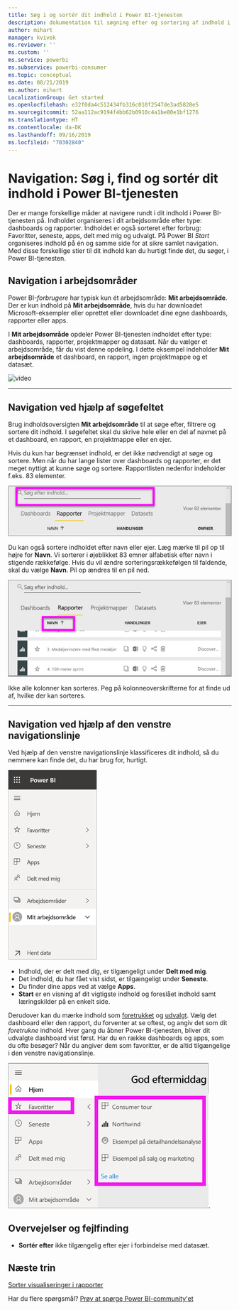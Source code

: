 ```yaml
---
title: Søg i og sortér dit indhold i Power BI-tjenesten
description: dokumentation til søgning efter og sortering af indhold i Power BI Mit arbejdsområde
author: mihart
manager: kvivek
ms.reviewer: ''
ms.custom: ''
ms.service: powerbi
ms.subservice: powerbi-consumer
ms.topic: conceptual
ms.date: 08/21/2019
ms.author: mihart
LocalizationGroup: Get started
ms.openlocfilehash: e32f0da4c512434fb316c010f2547de3ad5828e5
ms.sourcegitcommit: 52aa112ac9194f4bb62b0910c4a1be80e1bf1276
ms.translationtype: HT
ms.contentlocale: da-DK
ms.lasthandoff: 09/16/2019
ms.locfileid: "70302840"
---
```

# <a name="navigation-searching-finding-and-sorting-content-in-power-bi-service"></a>Navigation: Søg i, find og sortér dit indhold i Power BI-tjenesten
Der er mange forskellige måder at navigere rundt i dit indhold i Power BI-tjenesten på. Indholdet organiseres i dit arbejdsområde efter type: dashboards og rapporter.  Indholdet er også sorteret efter forbrug: Favoritter, seneste, apps, delt med mig og udvalgt. På Power BI *Start* organiseres indhold på én og samme side for at sikre samlet navigation. Med disse forskellige stier til dit indhold kan du hurtigt finde det, du søger, i Power BI-tjenesten.  

## <a name="navigation-within-workspaces"></a>Navigation i arbejdsområder

Power BI-*forbrugere* har typisk kun ét arbejdsområde: **Mit arbejdsområde**. Der er kun indhold på **Mit arbejdsområde**, hvis du har downloadet Microsoft-eksempler eller oprettet eller downloadet dine egne dashboards, rapporter eller apps.  

I **Mit arbejdsområde** opdeler Power BI-tjenesten indholdet efter type: dashboards, rapporter, projektmapper og datasæt. Når du vælger et arbejdsområde, får du vist denne opdeling. I dette eksempel indeholder **Mit arbejdsområde** et dashboard, en rapport, ingen projektmappe og et datasæt.

![video](./media/end-user-search-sort/myworkspace/myworkspace.gif)

________________________________________
## <a name="navigation-using-the-search-field"></a>Navigation ved hjælp af søgefeltet
Brug indholdsoversigten **Mit arbejdsområde** til at søge efter, filtrere og sortere dit indhold. I søgefeltet skal du skrive hele eller en del af navnet på et dashboard, en rapport, en projektmappe eller en ejer.  

Hvis du kun har begrænset indhold, er det ikke nødvendigt at søge og sortere.  Men når du har lange lister over dashboards og rapporter, er det meget nyttigt at kunne søge og sortere. Rapportlisten nedenfor indeholder f.eks. 83 elementer. 

![søg efter en rapport](./media/end-user-experience/power-bi-search.png)

Du kan også sortere indholdet efter navn eller ejer. Læg mærke til pil op til højre for **Navn**. Vi sorterer i øjeblikket 83 emner alfabetisk efter navn i stigende rækkefølge. Hvis du vil ændre sorteringsrækkefølgen til faldende, skal du vælge **Navn**. Pil op ændres til en pil ned.

![sortér indhold](./media/end-user-experience/power-bi-sort-new.png)

Ikke alle kolonner kan sorteres. Peg på kolonneoverskrifterne for at finde ud af, hvilke der kan sorteres.

___________________________________________________________________
## <a name="navigation-using-the-left-nav-bar"></a>Navigation ved hjælp af den venstre navigationslinje
Ved hjælp af den venstre navigationslinje klassificeres dit indhold, så du nemmere kan finde det, du har brug for, hurtigt.  

![venstre navigationslinje](./media/end-user-search-sort/power-bi-navbar.png)


- Indhold, der er delt med dig, er tilgængeligt under **Delt med mig**.
- Det indhold, du har fået vist sidst, er tilgængeligt under **Seneste**. 
- Du finder dine apps ved at vælge **Apps**.
- **Start** er en visning af dit vigtigste indhold og foreslået indhold samt læringskilder på en enkelt side.

Derudover kan du mærke indhold som [foretrukket](end-user-favorite.md) og [udvalgt](end-user-featured.md). Vælg det dashboard eller den rapport, du forventer at se oftest, og angiv det som dit *foretrukne* indhold. Hver gang du åbner Power BI-tjenesten, bliver dit udvalgte dashboard vist først. Har du en række dashboards og apps, som du ofte besøger? Når du angiver dem som favoritter, er de altid tilgængelige i den venstre navigationslinje.

![Pop op-vinduet Favoritter](./media/end-user-search-sort/power-bi-favorite.png).



## <a name="considerations-and-troubleshooting"></a>Overvejelser og fejlfinding
* **Sortér efter** ikke tilgængelig efter ejer i forbindelse med datasæt.

## <a name="next-steps"></a>Næste trin
[Sorter visualiseringer i rapporter](end-user-change-sort.md)

Har du flere spørgsmål? [Prøv at spørge Power BI-community'et](http://community.powerbi.com/)
